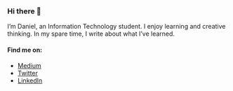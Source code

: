 ### Hi there 👋

I’m Daniel, an Information Technology student. I enjoy learning and creative thinking. In my spare time, I write about what I’ve learned.


#### Find me on:

- [Medium](https://danielcoker.medium.com)
- [Twitter](https://twitter.com/danielcoker_)
- [LinkedIn](https://linkedin.com/in/daniel-coker)

<!--
**danielcoker/danielcoker** is a ✨ _special_ ✨ repository because its `README.md` (this file) appears on your GitHub profile.

Here are some ideas to get you started:

- 🔭 I’m currently working on ...
- 🌱 I’m currently learning ...
- 👯 I’m looking to collaborate on ...
- 🤔 I’m looking for help with ...
- 💬 Ask me about ...
- 📫 How to reach me: ...
- 😄 Pronouns: ...
- ⚡ Fun fact: ...
-->
